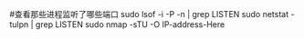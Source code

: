 #查看那些进程监听了哪些端口
    sudo lsof -i -P -n | grep LISTEN 
    sudo netstat -tulpn | grep LISTEN
    sudo nmap -sTU -O IP-address-Here
